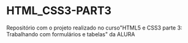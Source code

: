 # HTML_CSS3-PART3
Repositório com o projeto realizado no curso"HTML5 e CSS3 parte 3: Trabalhando com formulários e tabelas" da ALURA
